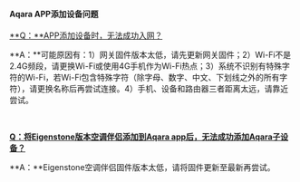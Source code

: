 #### Aqara APP添加设备问题

<u>**Q：**APP添加设备时，无法成功入网？</u>

**A：**可能原因有：1）网关固件版本太低，请先更新网关固件；2）Wi-Fi不是2.4G频段，请更换Wi-Fi或使用4G手机作为Wi-Fi热点；3）系统不识别有特殊字符的Wi-Fi，若Wi-Fi包含特殊字符（除字母、数字、中文、下划线之外的所有字符），请更换名称后再尝试连接。4）手机、设备和路由器三者距离太远，请靠近尝试。

&nbsp;

<u>**Q：将Eigenstone版本空调伴侣添加到Aqara app后，无法成功添加Aqara子设备？**</u>

**A：**Eigenstone空调伴侣固件版本太低，请将固件更新至最新再尝试。

&nbsp;